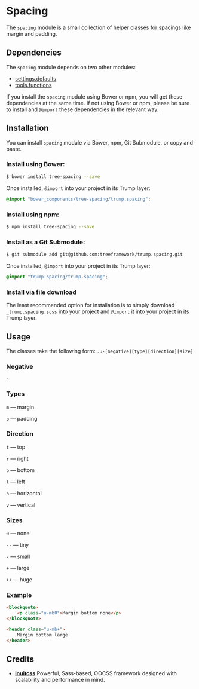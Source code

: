 # Spacing

The `spacing` module is a small collection of helper classes for spacings like
margin and padding.

## Dependencies

The `spacing` module depends on two other modules:

* [settings.defaults](https://github.com/treeframework/settings.defaults)
* [tools.functions](https://github.com/treeframework/tools.functions)

If you install the `spacing` module using Bower or npm, you will get these
dependencies at the same time. If not using Bower or npm, please be sure to
install and `@import` these dependencies in the relevant way.

## Installation

You can install `spacing` module via Bower, npm, Git Submodule, or copy and
paste.

### Install using Bower:

```sh
$ bower install tree-spacing --save
```

Once installed, `@import` into your project in its Trump layer:

```scss
@import "bower_components/tree-spacing/trump.spacing";
```

### Install using npm:

```sh
$ npm install tree-spacing --save
```

### Install as a Git Submodule:

```sh
$ git submodule add git@github.com:treeframework/trump.spacing.git
```

Once installed, `@import` into your project in its Trump layer:

```scss
@import "trump.spacing/trump.spacing";
```

### Install via file download

The least recommended option for installation is to simply download
`_trump.spacing.scss` into your project and `@import` it into your
project in its Trump layer.

## Usage

The classes take the following form: `.u-[negative][type][direction][size]`

### Negative

`-`

### Types

`m` &mdash; margin

`p` &mdash; padding

### Direction

`t` &mdash; top

`r` &mdash; right

`b` &mdash; bottom

`l` &mdash; left

`h` &mdash; horizontal

`v` &mdash; vertical

### Sizes

`0` &mdash; none

`--` &mdash; tiny

`-` &mdash; small

`+` &mdash; large

`++` &mdash; huge

### Example

```html
<blockquote>
    <p class="u-mb0">Margin bottom none</p>
</blockquote>
```

```html
<header class="u-mb+">
    Margin bottom large
</header>
```

## Credits

* **[inuitcss](https://github.com/inuitcss)** Powerful, Sass-based, OOCSS
framework designed with scalability and performance in mind.
